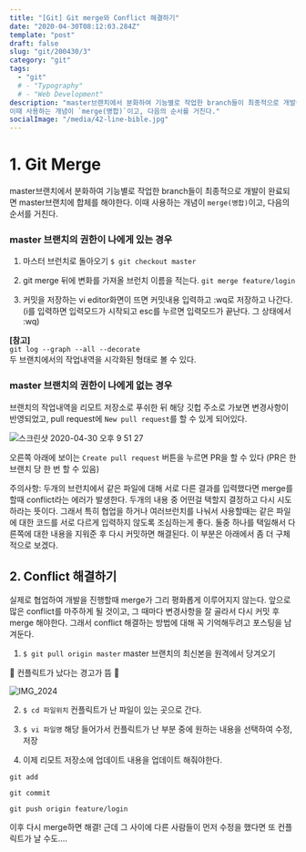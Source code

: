 ```yaml
---
title: "[Git] Git merge와 Conflict 해결하기"
date: "2020-04-30T08:12:03.284Z"
template: "post"
draft: false
slug: "git/200430/3"
category: "git"
tags:
  - "git"
  # - "Typography"
  # - "Web Development"
description: "master브랜치에서 분화하여 기능별로 작업한 branch들이 최종적으로 개발이 완료되면 master브랜치에 합체를 해야한다.
이때 사용하는 개념이 `merge(병합)`이고, 다음의 순서를 거친다."
socialImage: "/media/42-line-bible.jpg"
---
```


# 1. Git Merge

master브랜치에서 분화하여 기능별로 작업한 branch들이 최종적으로 개발이 완료되면 master브랜치에 합체를 해야한다.
이때 사용하는 개념이 `merge(병합)`이고, 다음의 순서를 거친다.

### master 브랜치의 권한이 나에게 있는 경우

1. 마스터 브런치로 돌아오기
   `$ git checkout master`

2. git merge 뒤에 변화를 가져올 브런치 이름을 적는다.
   `git merge feature/login`

3. 커밋을 저장하는 vi editor화면이 뜨면 커밋내용 입력하고 :wq로 저장하고 나간다.
   <br>
   (i를 입력하면 입력모드가 시작되고 esc를 누르면 입력모드가 끝난다. 그 상태에서 :wq)

<strong>[참고]</strong>  
 `git log --graph --all --decorate`  
 두 브랜치에서의 작업내역을 시각화된 형태로 볼 수 있다.

### master 브랜치의 권한이 나에게 없는 경우

브랜치의 작업내역을 리모트 저장소로 푸쉬한 뒤 해당 깃헙 주소로 가보면 변경사항이 반영되었고, pull request에
`New pull request`를 할 수 있게 되어있다.

![스크린샷 2020-04-30 오후 9 51 27](https://user-images.githubusercontent.com/60246689/80712448-f98fe380-8b2c-11ea-9c04-a7630f7cbad7.png)

오른쪽 아래에 보이는 `Create pull request` 버튼을 누르면 PR을 할 수 있다
(PR은 한 브랜치 당 한 번 할 수 있음)

주의사항: 두개의 브런치에서 같은 파일에 대해 서로 다른 결과를 입력했다면 merge를 할때 conflict라는 에러가 발생한다. 두개의 내용 중 어떤걸 택할지 결정하고 다시 시도하라는 뜻이다.
그래서 특히 협업을 하거나 여러브런치를 나눠서 사용할때는 같은 파일에 대한 코드를 서로 다르게 입력하지 않도록 조심하는게 좋다.
둘중 하나를 택일해서 다른쪽에 대한 내용을 지워준 후 다시 커밋하면 해결된다. 이 부분은 아래에서 좀 더 구체적으로 보겠다.

## 2. Conflict 해결하기

실제로 협업하여 개발을 진행할때 merge가 그리 평화롭게 이루어지지 않는다.
앞으로 많은 conflict를 마주하게 될 것이고, 그 때마다 변경사항을 잘 골라서 다시 커밋 후 merge 해야한다.
그래서 conflict 해결하는 방법에 대해 꼭 기억해두려고 포스팅을 남겨둔다.

1. `$ git pull origin master` master 브랜치의 최신본을 원격에서 당겨오기

🚨 컨플릭트가 났다는 경고가 뜸 🚨

![IMG_2024](https://user-images.githubusercontent.com/60246689/80711817-f1837400-8b2b-11ea-8901-d95c51f58018.jpg)

2. `$ cd 파일위치` 컨플릭트가 난 파일이 있는 곳으로 간다.

3. `$ vi 파일명` 해당 들어가서 컨플릭트가 난 부분 중에 원하는 내용을 선택하여 수정, 저장

4. 이제 리모트 저장소에 업데이트 내용을 업데이트 해줘야한다.

`git add`

`git commit`

`git push origin feature/login`

이후 다시 merge하면 해결!
근데 그 사이에 다른 사람들이 먼저 수정을 했다면 또 컨플릭트가 날 수도....

<!-- - [The first transition](#the-first-transition)
- [The digital age](#the-digital-age)
- [Loss of humanity through transitions](#loss-of-humanity-through-transitions)
- [Chasing perfection](#chasing-perfection) -->

<!-- _Originally published by [Matej Latin](http://matejlatin.co.uk/) on [Medium](https://medium.com/design-notes/humane-typography-in-the-digital-age-9bd5c16199bd?ref=webdesignernews.com#.lygo82z0x)._ -->
